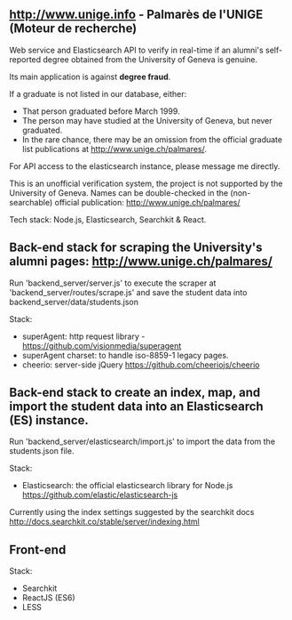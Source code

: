 ## http://www.unige.info - Palmarès de l'UNIGE (Moteur de recherche)

Web service and Elasticsearch API to verify in real-time if an alumni's self-reported degree obtained from the University of Geneva is genuine.

Its main application is against **degree fraud**.

If a graduate is not listed in our database, either:
- That person graduated before March 1999.
- The person may have studied at the University of Geneva, but never graduated.
- In the rare chance, there may be an omission from the official graduate list publications at http://www.unige.ch/palmares/.

For API access to the elasticsearch instance, please message me directly.

This is an unofficial verification system, the project is not supported by the University of Geneva. Names can be double-checked in the (non-searchable) official publication: http://www.unige.ch/palmares/

Tech stack: Node.js, Elasticsearch, Searchkit & React.

## Back-end stack for scraping the University's alumni pages: http://www.unige.ch/palmares/
Run 'backend_server/server.js' to execute the scraper at 'backend_server/routes/scrape.js' and save the student data
into backend_server/data/students.json

Stack:
- superAgent: http request library - https://github.com/visionmedia/superagent
- superAgent charset: to handle iso-8859-1 legacy pages.
- cheerio: server-side jQuery https://github.com/cheeriojs/cheerio

## Back-end stack to create an index, map, and import the student data into an Elasticsearch (ES) instance.

Run 'backend_server/elasticsearch/import.js' to import the data from the students.json file.

Stack:
- Elasticsearch: the official elasticsearch library for Node.js https://github.com/elastic/elasticsearch-js

Currently using the index settings suggested by the searchkit docs http://docs.searchkit.co/stable/server/indexing.html

## Front-end

Stack:
- Searchkit
- ReactJS (ES6)
- LESS


